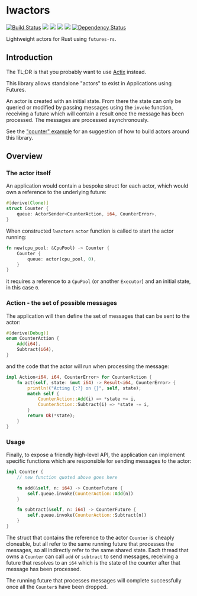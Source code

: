 # lwactors

[![Build Status](https://travis-ci.org/benashford/lwactors.svg?branch=master)](https://travis-ci.org/benashford/lwactors)
[![](http://meritbadge.herokuapp.com/lwactors)](https://crates.io/crates/lwactors)
[![](https://img.shields.io/crates/d/lwactors.svg)](https://crates.io/crates/lwactors)
[![](https://img.shields.io/crates/dv/lwactors.svg)](https://crates.io/crates/lwactors)
[![](https://docs.rs/lwactors/badge.svg)](https://docs.rs/lwactors/)
[![Dependency Status](https://dependencyci.com/github/benashford/lwactors/badge)](https://dependencyci.com/github/benashford/lwactors)

Lightweight actors for Rust using `futures-rs`.

## Introduction

The TL;DR is that you probably want to use [Actix](https://github.com/actix/actix) instead.

This library allows standalone "actors" to exist in Applications using Futures.

An actor is created with an initial state.  From there the state can only be queried or modified by passing messages using the `invoke` function, receiving a future which will contain a result once the message has been processed.  The messages are processed asynchronously.

See the ["counter" example](examples/counter.rs) for an suggestion of how to build actors around this library.

## Overview

### The actor itself

An application would contain a bespoke struct for each actor, which would own a reference to the underlying future:

```rust
#[derive(Clone)]
struct Counter {
    queue: ActorSender<CounterAction, i64, CounterError>,
}
```

When constructed `lwactors` `actor` function is called to start the actor running:

```rust
fn new(cpu_pool: &CpuPool) -> Counter {
    Counter {
        queue: actor(cpu_pool, 0),
    }
}
```

it requires a reference to a `CpuPool` (or another `Executor`) and an initial state, in this case `0`.

### Action - the set of possible messages

The application will then define the set of messages that can be sent to the actor:

```rust
#[derive(Debug)]
enum CounterAction {
    Add(i64),
    Subtract(i64),
}
```

and the code that the actor will run when processing the message:

```rust
impl Action<i64, i64, CounterError> for CounterAction {
    fn act(self, state: &mut i64) -> Result<i64, CounterError> {
        println!("Acting {:?} on {}", self, state);
        match self {
            CounterAction::Add(i) => *state += i,
            CounterAction::Subtract(i) => *state -= i,
        }
        return Ok(*state);
    }
}
```

### Usage

Finally, to expose a friendly high-level API, the application can implement specific functions which are responsible for sending messages to the actor:

```rust
impl Counter {
    // new function quoted above goes here

    fn add(&self, n: i64) -> CounterFuture {
        self.queue.invoke(CounterAction::Add(n))
    }

    fn subtract(&self, n: i64) -> CounterFuture {
        self.queue.invoke(CounterAction::Subtract(n))
    }
}
```

The struct that contains the reference to the actor `Counter` is cheaply cloneable, but all refer to the same running future that processes the messages, so all indirectly refer to the same shared state.  Each thread that owns a `Counter` can call `add` or `subtract` to send messages, receiving a future that resolves to an `i64` which is the state of the counter after that message has been processed.

The running future that processes messages will complete successfully once all the `Counter`s have been dropped.
